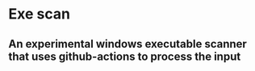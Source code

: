 # Exe scan

## An experimental windows executable scanner that uses github-actions to process the input
